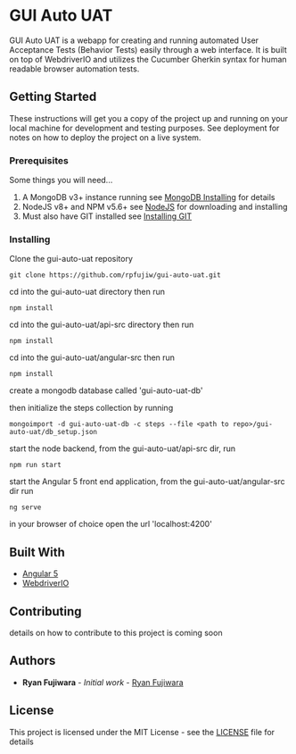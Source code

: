 # GUI Auto UAT

GUI Auto UAT is a webapp for creating and running automated User Acceptance Tests (Behavior Tests) easily through a web interface. It is built on top of WebdriverIO and utilizes the Cucumber Gherkin syntax for human readable browser automation tests.

## Getting Started

These instructions will get you a copy of the project up and running on your local machine for development and testing purposes. See deployment for notes on how to deploy the project on a live system.

### Prerequisites

Some things you will need...

1) A MongoDB v3+ instance running see [MongoDB Installing](https://docs.mongodb.com/manual/installation/) for details
2) NodeJS v8+ and NPM v5.6+ see [NodeJS](https://nodejs.org/en/) for downloading and installing
3) Must also have GIT installed see [Installing GIT](https://git-scm.com/book/en/v1/Getting-Started-Installing-Git)

### Installing

Clone the gui-auto-uat repository

```
git clone https://github.com/rpfujiw/gui-auto-uat.git
```

cd into the gui-auto-uat directory then run

```
npm install
```

cd into the gui-auto-uat/api-src directory then run

```
npm install
```

cd into the gui-auto-uat/angular-src then run

```
npm install
```

create a mongodb database called 'gui-auto-uat-db'

then initialize the steps collection by running

```
mongoimport -d gui-auto-uat-db -c steps --file <path to repo>/gui-auto-uat/db_setup.json
```

start the node backend, from the gui-auto-uat/api-src dir, run

```
npm run start
```

start the Angular 5 front end application, from the gui-auto-uat/angular-src dir run

```
ng serve
```

in your browser of choice open the url 'localhost:4200'

## Built With

* [Angular 5](https://github.com/angular/angular/)
* [WebdriverIO](https://github.com/webdriverio/webdriverio)

## Contributing

details on how to contribute to this project is coming soon

## Authors

* **Ryan Fujiwara** - *Initial work* - [Ryan Fujiwara](https://github.com/rpfujiw)

## License

This project is licensed under the MIT License - see the [LICENSE](LICENSE) file for details
